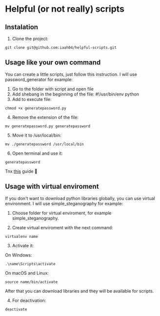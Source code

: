 # Helpful (or not really) scripts

## Instalation

1. Clone the project:

```
git clone git@github.com:iaah04/helpful-scripts.git
```

## Usage like your own command

You can create a little scripts, just follow this instruction.
I will use password_generator for example:

1. Go to the folder with script and open file
2. Add shebang in the beginning of the file: #!/usr/bin/env python
3. Add to execute file: 

```
chmod +x generatepassword.py
```

4. Remove the extension of the file: 

```
mv generatepassword.py generatepassword
```

5. Move it to /usr/local/bin: 

```
mv ./generatepassword /usr/local/bin
```

6. Open terminal and use it:

```
generatepassword
```

Tnx [this](https://pythobyte.com/create-custom-terminal-command-1dr0yhg33s-eef956b2/) guide 🖤

## Usage with virtual enviroment

If you don't want to download python libraries globally, you can use virtual environment.
I will use simple_steganography for example:

1. Choose folder for virtual enviroment, for example simple_steganography.

2. Create virtual enviroment with the next command:

```
virtualenv name
```

3. Activate it:

On Windows:

```
.\name\Scripts\activate
```

On macOS and Linux:

```
source name/bin/activate
```

After that you can download libraries and they will be available for scripts.

4. For deactivation:

```
deactivate
```
